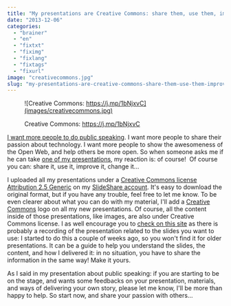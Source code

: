 ```yaml
---
title: "My presentations are Creative Commons: share them, use them, improve them..."
date: "2013-12-06"
categories: 
  - "brainer"
  - "en"
  - "fixtxt"
  - "fiximg"
  - "fixlang"
  - "fixtags"
  - "fixurl"
image: "creativecommons.jpg"
slug: "my-presentations-are-creative-commons-share-them-use-them-improve-them"
---
```


<figure>

![Creative Commons: https://j.mp/1bNjxvC](images/creativecommons.jpg)

<figcaption>

Creative Commons: https://j.mp/1bNjxvC

</figcaption>

</figure>

[I want more people to do public speaking](https://fred.dev/public-speaking-at-social-media-breakfast-montreal/ "Public speaking at Social Media Breakfast Montréal"). I want more people to share their passion about technology. I want more people to show the awesomeness of the Open Web, and help others be more open. So when someone asks me if he can take [one of my presentations](https://www.slideshare.net/fredericharper), my reaction is: of course!  Of course you can: share it, use it, improve it, change it...

I uploaded all my presentations under a [Creative Commons license Attribution 2.5 Generic](https://creativecommons.org/licenses/by/2.5/) on my [SlideShare account](https://www.slideshare.net/fredericharper). It's easy to download the original format, but if you have any trouble, feel free to let me know. To be even clearer about what you can do with my material, I'll add a [Creative Commons](https://creativecommons.org/) logo on all my new presentations. Of course, all the content inside of those presentations, like images, are also under Creative Commons license. I as well encourage you to [check on this site](http://fred.dev/tag/presentation/) as there is probably a recording of the presentation related to the slides you want to use: I started to do this a couple of weeks ago, so you won't find it for older presentations. It can be a guide to help you understand the slides, the content, and how I delivered it: in no situation, you have to share the information in the same way! Make it yours.

As I said in my presentation about public speaking: if you are starting to be on the stage, and wants some feedbacks on your presentation, materials, and ways of delivering your own story, please let me know, I'll be more than happy to help. So start now, and share your passion with others...
